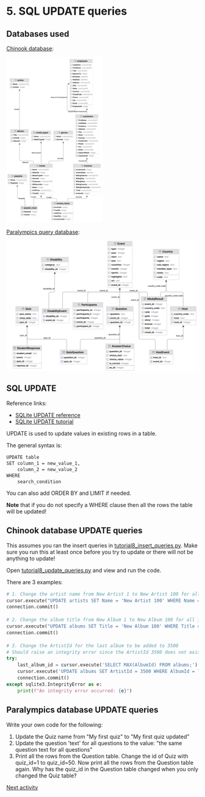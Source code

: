 # 5. SQL UPDATE queries

## Databases used

[Chinook database](../../src/tutorialpkg/data_db_activity/chinook.db):

<img alt="ERD Chinook database" src="../img/erd-chinook.png" width=50%>

[Paralympics query database](../../src/tutorialpkg/data_db_activity/para_queries.db):

![ERD Paralmpics database for queries](../img/erd-para-queries.png)

## SQL UPDATE

Reference links:

- [SQLite UPDATE reference](https://www.sqlite.org/lang_update.html)
- [SQLite UPDATE tutorial](https://www.sqlitetutorial.net/sqlite-update/)

UPDATE is used to update values in existing rows in a table.

The general syntax is:

```sqlite
UPDATE table
SET column_1 = new_value_1,
    column_2 = new_value_2
WHERE
    search_condition 
```

You can also add ORDER BY and LIMIT if needed.

**Note** that if you do not specify a WHERE clause then all the rows the table will be updated!

## Chinook database UPDATE queries
This assumes you ran the insert queries
in [tutorial8_insert_queries.py](../../src/tutorialpkg/queries/tutorial8_insert_queries.py). Make sure you run
this at least once before you try to update or there will not be anything to update!

Open [tutorial8_update_queries.py](../../src/tutorialpkg/queries/tutorial8_update_queries.py) and view and run
the code.

There are 3 examples:

```python
# 1. Change the artist name from New Artist 1 to New Artist 100 for all instances
cursor.execute("UPDATE artists SET Name = 'New Artist 100' WHERE Name = 'New Artist 1';")
connection.commit()

# 2. Change the album title from New Album 1 to New Album 100 for all instances
cursor.execute("UPDATE albums SET Title = 'New Album 100' WHERE Title = 'New Album 1';")
connection.commit()

# 3. Change the ArtistId for the last album to be added to 3500
# Should raise an integrity error since the ArtistId 3500 does not exist in the artists table
try:
    last_album_id = cursor.execute('SELECT MAX(AlbumId) FROM albums;').fetchone()[0]
    cursor.execute('UPDATE albums SET ArtistId = 3500 WHERE AlbumId = ?;', (last_album_id,))
    connection.commit()
except sqlite3.IntegrityError as e:
    print(f"An integrity error occurred: {e}")
```
## Paralympics database UPDATE queries

Write your own code for the following:

1. Update the Quiz name from "My first quiz" to "My first quiz updated"
2. Update the question 'text' for all questions to the value: "the same question text for all questions"
3. Print all the rows from the Question table. Change the id of Quiz with quiz_id=1 to quiz_id=50. Now print all the
   rows from the Question table again. Why has the quiz_id in the Question table changed when you only changed the Quiz
   table?

[Next activity](8-6-delete.md)